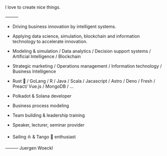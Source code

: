 
I love to create nice things.

———

* Driving business innovation by intelligent systems. 

* Applying data science, simulation, blockchain and information technology to accelerate innovation. 

* Modeling & simulation / Data analytics / Decision support systems / Artificial Intelligence / Blockchain

* Strategic marketing / Operations management / Information technology / Business Intelligence

* Rust 🦀 / GoLang / R / Java / Scala / Jacascript / Astro / Deno / Fresh / Preact/ Vue.js / MongoDB / ...

* Polkadot & Solana developer

* Business process modeling

* Team building & leadership training

* Speaker, lecturer, seminar provider

* Sailing ⛵️ & Tango 🕺 enthusiast 

———
Juergen Woeckl 

